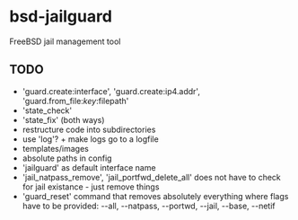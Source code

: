 # bsd-jailguard
FreeBSD jail management tool

## TODO

* 'guard.create:interface', 'guard.create:ip4.addr', 'guard.from_file:$key:$filepath'
* 'state_check'
* 'state_fix' (both ways)
* restructure code into subdirectories
* use 'log'? + make logs go to a logfile
* templates/images
* absolute paths in config
* 'jailguard' as default interface name
* 'jail_natpass_remove', 'jail_portfwd_delete_all' does not have to check for jail existance - just remove things
* 'guard_reset' command that removes absolutely everything where flags have to be provided:
  --all, --natpass, --portwd, --jail, --base, --netif
